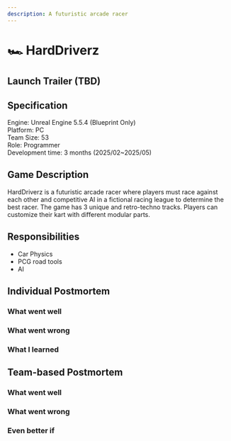 ```yaml
---
description: A futuristic arcade racer
---
```


# 🏎️ HardDriverz

## Launch Trailer (TBD)

## Specification

Engine: Unreal Engine 5.5.4 (Blueprint Only)\
Platform: PC\
Team Size: 53\
Role: Programmer\
Development time: 3 months (2025/02\~2025/05)

## Game Description

HardDriverz is a futuristic arcade racer where players must race against each other and competitive AI in a fictional racing league to determine the best racer. The game has 3 unique and retro-techno tracks. Players can customize their kart with different modular parts.

## Responsibilities

* Car Physics
* PCG road tools
* AI



## Individual Postmortem

### What went well

### What went wrong

### What I learned

## Team-based Postmortem

### What went well

### What went wrong

### Even better if



